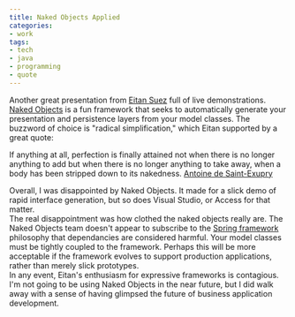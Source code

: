 ```yaml
---
title: Naked Objects Applied
categories:
- work
tags:
- tech
- java
- programming
- quote
---
```


Another great presentation from [Eitan Suez][1] full of live demonstrations.  [Naked Objects][2] is a fun framework that seeks to automatically generate your presentation and persistence layers from your model classes.  The buzzword of choice is "radical simplification," which Eitan supported by a great quote:


   [1]: http://www.u2d.com/
   [2]: http://www.nakedobjects.org/

> 
If anything at all, perfection is finally attained not when there is no longer anything to add but when there is no longer anything to take away, when a body has been stripped down to its nakedness.
[Antoine de Saint-Exupry][3]

   [3]: http://en.wikipedia.org/wiki/Antoine_de_Saint-Exup%E9ry

  
Overall, I was disappointed by Naked Objects.  It made for a slick demo of rapid interface generation, but so does Visual Studio, or Access for that matter.  
The real disappointment was how clothed the naked objects really are.  The Naked Objects team doesn't appear to subscribe to the [Spring framework][4] philosophy that dependancies are considered harmful.  Your model classes must be tightly coupled to the framework.  Perhaps this will be more acceptable if the framework evolves to support production applications, rather than merely slick prototypes.  
In any event, Eitan's enthusiasm for expressive frameworks is contagious.  I'm not going to be using Naked Objects in the near future, but I did walk away with a sense of having glimpsed the future of business application development.

   [4]: http://www.springsource.org/
